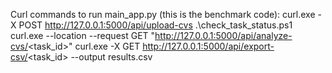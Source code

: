 Curl commands to run main_app.py (this is the benchmark code):
curl.exe -X POST http://127.0.0.1:5000/api/upload-cvs
.\check_task_status.ps1
curl.exe --location --request GET "http://127.0.0.1:5000/api/analyze-cvs/<task_id>"
curl.exe -X GET http://127.0.0.1:5000/api/export-csv/<task_id> --output results.csv